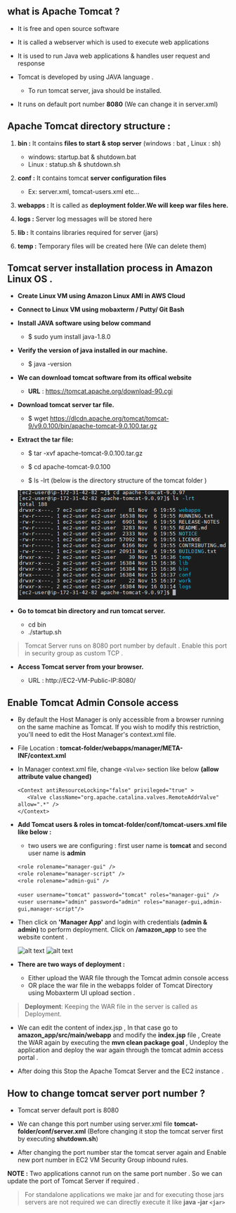 ## what is Apache Tomcat ?


* It is free and open source software 

* It is called a webserver which is used to execute web applications 

* It is used to run Java web applications & handles user request and response

* Tomcat is developed by using JAVA language .

   * To run tomcat server, java should be installed.

* It runs on default port number __8080__ (We can change it in server.xml)

## Apache Tomcat directory structure :

1) __bin :__ It contains __files to start & stop server__  (windows : bat , Linux : sh)

	* windows: startup.bat & shutdown.bat
	* Linux : statup.sh & shutdown.sh

2) __conf :__ It contains tomcat __server configuration files__

	* Ex: server.xml, tomcat-users.xml etc...

3) __webapps :__ It is called as __deployment folder.We will keep war files here.__

4) __logs :__ Server log messages will be stored here

5) __lib :__ It contains libraries required for server (jars)

6) __temp :__  Temporary files will be created here (We can delete them)

## Tomcat server installation process in Amazon Linux OS .

* __Create Linux VM using Amazon Linux AMI in AWS Cloud__

* __Connect to Linux VM using mobaxterm / Putty/ Git Bash__

* __Install JAVA software using below command__ 

   * $ sudo yum install java-1.8.0

* __Verify the version of java installed in our machine.__
    
    * $ java -version

* __We can download tomcat software from its offical website__

   * __URL__ : https://tomcat.apache.org/download-90.cgi	

* __Download tomcat server tar file.__

   * 	$ wget https://dlcdn.apache.org/tomcat/tomcat-9/v9.0.100/bin/apache-tomcat-9.0.100.tar.gz


* __Extract the tar file:__

    * $ tar -xvf apache-tomcat-9.0.100.tar.gz

	
    * $ cd apache-tomcat-9.0.100
    
    * $ ls -lrt (below is the directory structure of the tomcat folder )

    ![alt text](image.png)

* __Go to tomcat bin directory and run tomcat server.__

   * cd bin
   * ./startup.sh

> Tomcat Server runs on 8080 port number by default . Enable this port in security group as custom TCP .

* __Access Tomcat server from your browser.__

   * URL : http://EC2-VM-Public-IP:8080/

## Enable Tomcat Admin Console access

* By default the Host Manager is only accessible from a browser running on the same machine as Tomcat. If you wish to modify this restriction, you'll need to edit the Host Manager's context.xml file.

* File Location : __tomcat-folder/webapps/manager/META-INF/context.xml__

* In Manager context.xml file, change `<Valve>` section like below __(allow attribute value changed)__

  ```
  <Context antiResourceLocking="false" privileged="true" >
     <Valve className="org.apache.catalina.valves.RemoteAddrValve" allow=".*" />
  </Context>
   ```

* __Add Tomcat users & roles in tomcat-folder/conf/tomcat-users.xml file like below :__
 
  * two users we are configuring : first user name is __tomcat__ and second user name is __admin__

   
  ```
  <role rolename="manager-gui" />
  <role rolename="manager-script" />
  <role rolename="admin-gui" />

  <user username="tomcat" password="tomcat" roles="manager-gui" />
  <user username="admin" password="admin" roles="manager-gui,admin-gui,manager-script"/>

* Then click on __'Manager App'__ and login with credentials __(admin & admin)__ to perform deployment. Click on __/amazon_app__ to see the website content . 

  ![alt text](image-1.png)
  ![alt text](image-2.png)

* __There are two ways of deployment :__

   * Either upload the WAR file through the Tomcat admin console access 
   * OR place the war file in the webapps folder of Tomcat Directory using Mobaxterm UI upload section .

> __Deployment__: Keeping the WAR file in the server is called as Deployment.

* We can edit the content of index.jsp , In that case go to __amazon_app/src/main/webapp__ and modify the __index.jsp__ file , Create the WAR again by executing the __mvn clean package goal__ , Undeploy the application and deploy the war again through the tomcat admin access portal .

* After doing this Stop the Apache Tomcat Server and the EC2 instance .

## How to change tomcat server port number ?

* Tomcat server default port is 8080

* We can change this port number using server.xml file __tomcat-folder/conf/server.xml__ (Before changing it stop the tomcat server first by executing __shutdown.sh__)

* After changing the port number star the tomcat server again and Enable new port number in EC2 VM Security Group inbound rules.

__NOTE :__ Two applications cannot run on the same port number . So we can update the port of Tomcat Server if required .

> For standalone applications we make jar and for executing those jars servers are not required we can directly execute it like __java -jar `<jar>`__

